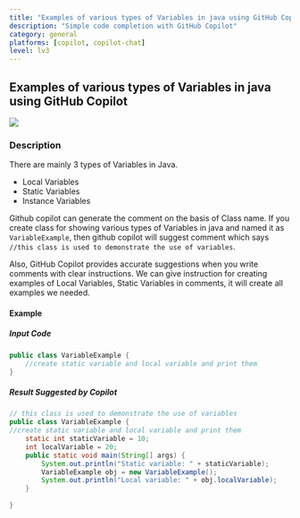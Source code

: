 ```yaml
---
title: "Examples of various types of Variables in java using GitHub Copilot"
description: "Simple code completion with GitHub Copilot"
category: general
platforms: [copilot, copilot-chat]
level: lv3
---
```


## Examples of various types of Variables in java using GitHub Copilot
[<img src="https://img.shields.io/badge/Lv3-Mature_Best_Practice-brightgreen">](https://github.com/orgs/AI-Native-Development/projects/1/)

### Description
There are mainly 3 types of Variables in Java.
- Local Variables
- Static Variables
- Instance Variables

Github copilot can generate the comment on the basis of Class name. If you create class for showing various types of Variables in java and named it as `VariableExample`, then github copilot will suggest comment which says ` //this class is used to demonstrate the use of variables`.

Also, GitHub Copilot provides accurate suggestions when you write comments with clear instructions.
We can give instruction for creating examples of Local Variables, Static Variables in comments, it will create all examples we needed.


#### Example

##### Input Code
```java
public class VariableExample { 
    //create static variable and local variable and print them
}
```

##### Result Suggested by Copilot

```java
// this class is used to demonstrate the use of variables
public class VariableExample {
//create static variable and local variable and print them
    static int staticVariable = 10;
    int localVariable = 20;
    public static void main(String[] args) {
        System.out.println("Static variable: " + staticVariable);
        VariableExample obj = new VariableExample();
        System.out.println("Local variable: " + obj.localVariable);
    }
    
}
```
